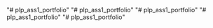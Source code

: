 "# plp_ass1_portfolio" 
"# plp_ass1_portfolio" 
"# plp_ass1_portfolio" 
"# plp_ass1_portfolio" 
"# plp_ass1_portfolio" 
